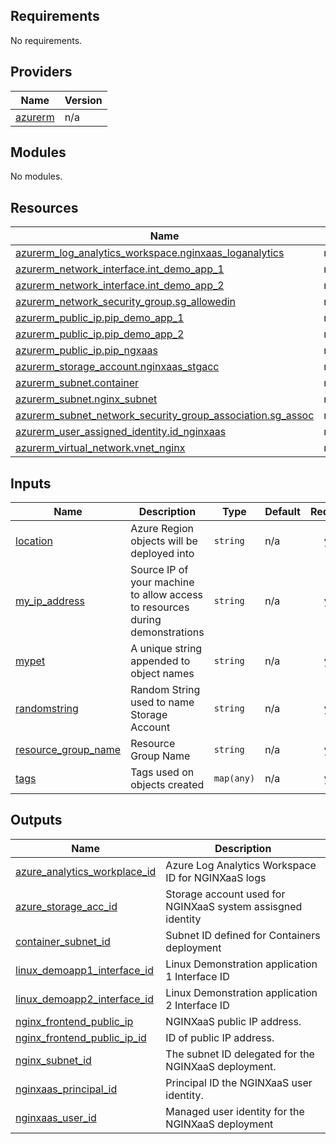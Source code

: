 <!-- BEGIN_TF_DOCS -->
## Requirements

No requirements.

## Providers

| Name | Version |
|------|---------|
| <a name="provider_azurerm"></a> [azurerm](#provider\_azurerm) | n/a |

## Modules

No modules.

## Resources

| Name | Type |
|------|------|
| [azurerm_log_analytics_workspace.nginxaas_loganalytics](https://registry.terraform.io/providers/hashicorp/azurerm/latest/docs/resources/log_analytics_workspace) | resource |
| [azurerm_network_interface.int_demo_app_1](https://registry.terraform.io/providers/hashicorp/azurerm/latest/docs/resources/network_interface) | resource |
| [azurerm_network_interface.int_demo_app_2](https://registry.terraform.io/providers/hashicorp/azurerm/latest/docs/resources/network_interface) | resource |
| [azurerm_network_security_group.sg_allowedin](https://registry.terraform.io/providers/hashicorp/azurerm/latest/docs/resources/network_security_group) | resource |
| [azurerm_public_ip.pip_demo_app_1](https://registry.terraform.io/providers/hashicorp/azurerm/latest/docs/resources/public_ip) | resource |
| [azurerm_public_ip.pip_demo_app_2](https://registry.terraform.io/providers/hashicorp/azurerm/latest/docs/resources/public_ip) | resource |
| [azurerm_public_ip.pip_ngxaas](https://registry.terraform.io/providers/hashicorp/azurerm/latest/docs/resources/public_ip) | resource |
| [azurerm_storage_account.nginxaas_stgacc](https://registry.terraform.io/providers/hashicorp/azurerm/latest/docs/resources/storage_account) | resource |
| [azurerm_subnet.container](https://registry.terraform.io/providers/hashicorp/azurerm/latest/docs/resources/subnet) | resource |
| [azurerm_subnet.nginx_subnet](https://registry.terraform.io/providers/hashicorp/azurerm/latest/docs/resources/subnet) | resource |
| [azurerm_subnet_network_security_group_association.sg_assoc](https://registry.terraform.io/providers/hashicorp/azurerm/latest/docs/resources/subnet_network_security_group_association) | resource |
| [azurerm_user_assigned_identity.id_nginxaas](https://registry.terraform.io/providers/hashicorp/azurerm/latest/docs/resources/user_assigned_identity) | resource |
| [azurerm_virtual_network.vnet_nginx](https://registry.terraform.io/providers/hashicorp/azurerm/latest/docs/resources/virtual_network) | resource |

## Inputs

| Name | Description | Type | Default | Required |
|------|-------------|------|---------|:--------:|
| <a name="input_location"></a> [location](#input\_location) | Azure Region objects will be deployed into | `string` | n/a | yes |
| <a name="input_my_ip_address"></a> [my\_ip\_address](#input\_my\_ip\_address) | Source IP of your machine to allow access to resources during demonstrations | `string` | n/a | yes |
| <a name="input_mypet"></a> [mypet](#input\_mypet) | A unique string appended to object names | `string` | n/a | yes |
| <a name="input_randomstring"></a> [randomstring](#input\_randomstring) | Random String used to name Storage Account | `string` | n/a | yes |
| <a name="input_resource_group_name"></a> [resource\_group\_name](#input\_resource\_group\_name) | Resource Group Name | `string` | n/a | yes |
| <a name="input_tags"></a> [tags](#input\_tags) | Tags used on objects created | `map(any)` | n/a | yes |

## Outputs

| Name | Description |
|------|-------------|
| <a name="output_azure_analytics_workplace_id"></a> [azure\_analytics\_workplace\_id](#output\_azure\_analytics\_workplace\_id) | Azure Log Analytics Workspace ID for NGINXaaS logs |
| <a name="output_azure_storage_acc_id"></a> [azure\_storage\_acc\_id](#output\_azure\_storage\_acc\_id) | Storage account used for NGINXaaS system assisgned identity |
| <a name="output_container_subnet_id"></a> [container\_subnet\_id](#output\_container\_subnet\_id) | Subnet ID defined for Containers deployment |
| <a name="output_linux_demoapp1_interface_id"></a> [linux\_demoapp1\_interface\_id](#output\_linux\_demoapp1\_interface\_id) | Linux Demonstration application 1 Interface ID |
| <a name="output_linux_demoapp2_interface_id"></a> [linux\_demoapp2\_interface\_id](#output\_linux\_demoapp2\_interface\_id) | Linux Demonstration application 2 Interface ID |
| <a name="output_nginx_frontend_public_ip"></a> [nginx\_frontend\_public\_ip](#output\_nginx\_frontend\_public\_ip) | NGINXaaS public IP address. |
| <a name="output_nginx_frontend_public_ip_id"></a> [nginx\_frontend\_public\_ip\_id](#output\_nginx\_frontend\_public\_ip\_id) | ID of public IP address. |
| <a name="output_nginx_subnet_id"></a> [nginx\_subnet\_id](#output\_nginx\_subnet\_id) | The subnet ID delegated for the NGINXaaS deployment. |
| <a name="output_nginxaas_principal_id"></a> [nginxaas\_principal\_id](#output\_nginxaas\_principal\_id) | Principal ID the NGINXaaS user identity. |
| <a name="output_nginxaas_user_id"></a> [nginxaas\_user\_id](#output\_nginxaas\_user\_id) | Managed user identity for the NGINXaaS deployment |
<!-- END_TF_DOCS -->